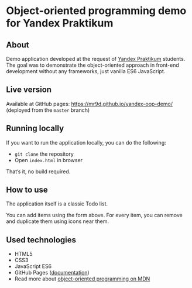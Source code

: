 # Object-oriented programming demo for Yandex Praktikum

## About

Demo application developed at the request of [Yandex Praktikum](https://practicum.com/) students. The goal was to demonstrate the object-oriented approach in front-end development without any frameworks, just vanilla ES6 JavaScript.

## Live version

Available at GitHub pages: <https://mr9d.github.io/yandex-oop-demo/> (deployed from the `master` branch)

## Running locally

If you want to run the application locally, you can do the following:

- `git clone` the repository
- Open `index.html` in browser

That’s it, no build required.

## How to use

The application itself is a classic Todo list.

You can add items using the form above. For every item, you can remove and duplicate them using icons near them.

## Used technologies

- HTML5
- CSS3
- JavaScript ES6
- GitHub Pages ([documentation](https://docs.github.com/en/pages))
- Read more about [object-oriented programming on MDN](https://developer.mozilla.org/en-US/docs/Learn/JavaScript/Objects/Object-oriented_programming)
